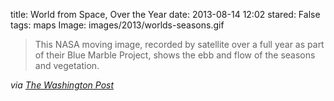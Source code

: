 title: World from Space, Over the Year
date: 2013-08-14 12:02
stared: False
tags: maps
Image: images/2013/worlds-seasons.gif

> This NASA moving image, recorded by satellite over a full year as part of their Blue Marble Project, shows the ebb and flow of the seasons and vegetation.

*via [The Washington Post](http://www.washingtonpost.com/blogs/worldviews/wp/2013/08/12/40-maps-that-explain-the-world/)*
